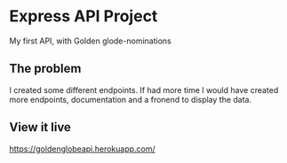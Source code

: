 # Express API Project

My first API, with Golden glode-nominations

## The problem

I created some different endpoints. If had more time I would have created more endpoints, documentation and a fronend to display the data.

## View it live

https://goldenglobeapi.herokuapp.com/
